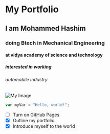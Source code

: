 # My Portfolio
## I am Mohammed Hashim
### doing Btech in Mechanical Engineering 
#### at vidya academy of science and technology
##### interested in working
###### automobile industry 

![My Image](https://ibb.co/P9bkvjh)

``` javascript
var myVar = "Hello, world!";
```

- [ ] Turn on GitHub Pages
- [x] Outline my portfolio
- [x] Introduce myself to the world
